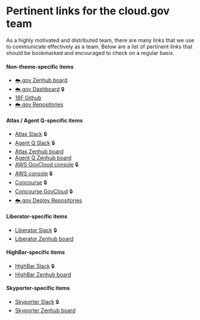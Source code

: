 # Pertinent links for the cloud.gov team

As a highly motivated and distributed team, there are many links that we use to
communicate effectively as a team. Below are a list of pertinent links that
should be bookmarked and encouraged to check on a regular basis.

#### Non-theme-specific items

- [:cloud:.gov Zenhub board][zenhub-all]
- [:cloud:.gov Dashboard][cg-dashboard] :lock:
- [18F Github][github-eighteenf]
- [:cloud:.gov Repositories][github-eighteenf-cg]

#### Atlas / Agent Q-specific items

- [Atlas Slack][slack-atlas] :lock:
- [Agent Q Slack][slack-atlas] :lock:
- [Atlas Zenhub board][zenhub-atlas]
- [Agent Q Zenhub board][zenhub-agent-q]
- [AWS GovCloud console][aws-fr-console] :lock:
- [AWS console][aws-console] :lock:
- [Concourse][cg-continuous-integration] :lock:
- [Concourse GovCloud][cg-fr-continuous-integration] :lock:
- [:cloud:.gov Deploy Repositories][github-eighteenf-cg-deploy]

#### Liberator-specific items

- [Liberator Slack][slack-liberator] :lock:
- [Liberator Zenhub board][zenhub-liberator]

#### HighBar-specific items

- [HighBar Slack][slack-highbar] :lock:
- [HighBar Zenhub board][zenhub-highbar]

#### Skyporter-specific items

- [Skyporter Slack][slack-skyporter] :lock:
- [Skyporter Zenhub board][zenhub-skyporter]

[zenhub-all]: https://github.com/18F/cg-product#boards
[zenhub-atlas]: https://github.com/18F/cg-product#boards?labels=Atlas
[zenhub-agent-q]: https://github.com/18F/cg-product#boards?labels=AgentQ
[zenhub-liberator]: https://github.com/18F/cg-product#boards?labels=Liberator
[zenhub-highbar]: https://github.com/18F/cg-product#boards?labels=HighBar
[zenhub-skyporter]: https://github.com/18F/cg-product#boards?labels=SkyPorter

[slack-atlas]: https://gsa-tts.slack.com/messages/cloud-gov-atlas
[slack-agent-q]: https://gsa-tts.slack.com/messages/cloud-gov-agent-q
[slack-liberator]: https://gsa-tts.slack.com/messages/cloud-gov-liberator
[slack-highbar]: https://gsa-tts.slack.com/messages/cloud-gov-highbar
[slack-skyporter]: https://gsa-tts.slack.com/messages/cloud-gov-skyporter

[aws-fr-console]: https://signin.amazonaws-us-gov.com/?region=us-gov-west-1
[aws-console]: http://signin.aws.amazon.com/console/

[cg-dashboard]: https://dashboard.cloud.gov/
[cg-continuous-integration]: https://ci.cloud.gov/
[cg-fr-continuous-integration]: https://ci.fr.cloud.gov/

[github-eighteenf]: http://github.com/18F/
[github-eighteenf-cg]: https://github.com/search?utf8=✓&q=org%3A18F+cg-&type=Repositories&ref=searchresults
[github-eighteenf-cg-deploy]: https://github.com/search?utf8=✓&q=org%3A18F+cg-deploy-&type=Repositories&ref=searchresults
